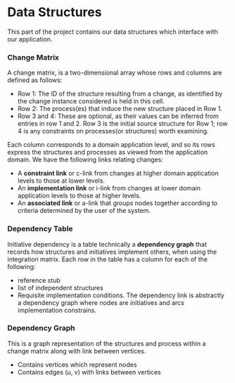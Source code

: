 # Data Structures
This part of the project contains our data structures which interface with our application.

### Change Matrix
A change matrix, is a two-dimensional array whose rows and columns are defined as follows:
* Row 1: The ID of the structure resulting from a change, as identified by the change instance considered is held in
this cell.
* Row 2: The process(es) that induce the new structure placed in Row 1.
* Row 3 and 4: These are optional, as their values can be inferred from entries in row 1 and 2. Row 3 is the initial
source structure for Row 1; row 4 is any constraints on processes(or structures) worth examining.

Each column corresponds to a domain application level, and so its rows express the structures and processes as viewed
from the application domain. We have the following links relating changes:
* A **constraint link** or c-link from changes at higher domain application levels to those at lower levels.
* An **implementation link** or i-link from changes at lower domain application levels to those at higher levels.
* An **associated link** or a-link that groups nodes together according to criteria determined by the user of the system.

### Dependency Table
Initiative dependency is a table technically a **dependency graph** that records how structures and initiatives implement
others, when using the integration matrix. Each row in the table has a column for each of the following:
* reference stub
* list of independent structures
* Requisite implementation conditions.
The dependency link is abstractly a dependency graph where nodes are initiatives and arcs implementation constrains.

### Dependency Graph
This is a graph representation of the structures and process within a change matrix along with link between vertices.
* Contains vertices which represent nodes
* Contains edges (u, v) with links between vertices